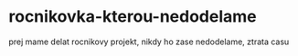 # rocnikovka-kterou-nedodelame
prej mame delat rocnikovy projekt, nikdy ho zase nedodelame, ztrata casu
